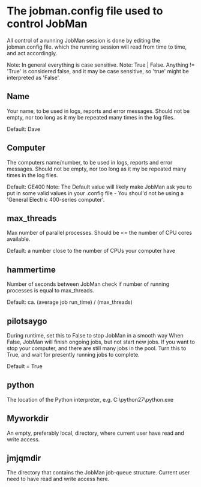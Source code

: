 
# The jobman.config file used to control JobMan

All control of a running JobMan session is done by editing the jobman.config file.
which the running session will read from time to time, and act accordingly.

Note: In general everything is case sensitive.
Note: True | False. Anything != 'True' is considered false, and it may be case sensitive, so 'true' might be interpreted as 'False'.


## Name
Your name, to be used in logs, reports and error messages.
Should not be empty, nor too long as it my be repeated many times in the log files.

Default: Dave

## Computer
The computers name/number, to be used in logs, reports and error messages.
Should not be empty, nor too long as it my be repeated many times in the log files.

Default: GE400
Note: The Default value will likely make JobMan ask you to put in some valid values in your .config file - You shoul'd not be using a 'General Electric 400-series computer'.

## max_threads
Max number of parallel processes. Should be <= the number of CPU cores available.

Default: a number close to the number of CPUs your computer have

## hammertime
Number of seconds between JobMan check if number of running processes is equal to max_threads.

Default: ca. (average job run_time) / (max_threads)

## pilotsaygo
During runtime, set this to False to stop JobMan in a smooth way
When False, JobMan will finish ongoing jobs, but not start new jobs.
If you want to stop your computer, and there are still many jobs in the pool.
Turn this to True, and wait for presently running jobs to complete.

Default = True

## python
The location of the Python interpreter, e.g. C:\python27\python.exe

## Myworkdir
An empty, preferably local, directory, where current user have read and write access.

## jmjqmdir
The directory that contains the JobMan job-queue structure. Current user need to have read and write access here.
